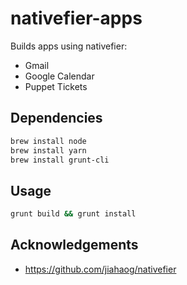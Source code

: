 # nativefier-apps

Builds apps using nativefier:

* Gmail
* Google Calendar
* Puppet Tickets

## Dependencies

```bash
brew install node
brew install yarn
brew install grunt-cli
```

## Usage

```bash
grunt build && grunt install
```

## Acknowledgements

* https://github.com/jiahaog/nativefier
